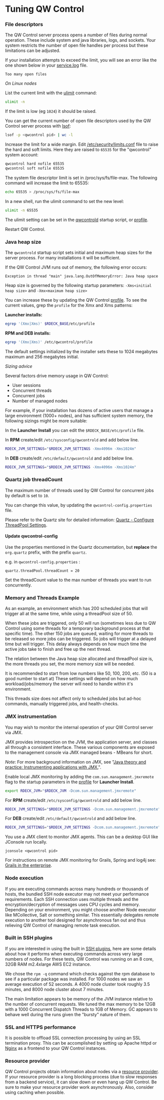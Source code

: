 # Tuning QW Control

### File descriptors

The QW Control server process opens a number of files during normal operation. These
include system and java libraries, logs, and sockets.
Your system restricts the number of open file handles per process
but these limitations can be adjusted.

If your installation attempts to exceed the limit, you will see an error
like the one shown below in your [service.log](/administration/maintenance/logs.md) file.

    Too many open files

_On Linux nodes_

List the current limit with the [ulimit](https://ss64.com/bash/ulimit.html) command:

```bash
ulimit -n
```

If the limit is low (eg `1024`) it should be raised.

You can get the current number of open file descriptors used by the
QW Control server process with [lsof](https://linux.die.net/man/8/lsof):

```bash
lsof -p <qwcontrol pid> | wc -l
```

Increase the limit for a wide margin.
Edit [/etc/security/limits.conf](https://ss64.com/bash/limits.conf.html) file
to raise the hard and soft limits. Here they are raised to `65535` for
the "qwcontrol" system account:

```bash
qwcontrol hard nofile 65535
qwcontrol soft nofile 65535
```

The system file descriptor limit is set in /proc/sys/fs/file-max.
The following command will increase the limit to 65535:

```bash
echo 65535 > /proc/sys/fs/file-max
```

In a new shell, run the ulimit command to set the new level:

```bash
ulimit -n 65535
```

The ulimit setting can be set in the [qwcontrold](/administration/maintenance/startup.md#launcher)
startup script, or [profile](/administration/configuration/config-file-reference.md#profile).

Restart QW Control.

### Java heap size

The `qwcontrold` startup script sets initial and maximum heap sizes
for the server process. For many installations it will be sufficient.

If the QW Control JVM runs out of memory, the following error occurs:

    Exception in thread "main" java.lang.OutOfMemoryError: Java heap space

Heap size is governed by the following startup parameters:
`-Xms<initial heap size>` and `-Xmx<maximum heap size>`

You can increase these by updating the QW Control [profile](/administration/configuration/config-file-reference.md#profile).
To see the current values, grep the `profile` for
the Xmx and Xms patterns:

**Launcher installs:**

```bash
egrep '(Xmx|Xms)' $RDECK_BASE/etc/profile
```

**RPM and DEB installs:**

```bash
egrep '(Xmx|Xms)' /etc/qwcontrol/profile
```

The default settings initialized by the installer sets these to 1024 megabytes maximum and 256 megabytes initial.

_Sizing advice_

Several factors drive memory usage in QW Control:

- User sessions
- Concurrent threads
- Concurrent jobs
- Number of managed nodes

For example, if your installation has dozens of active users that manage a large environment (1000+ nodes), and has sufficient system memory, the following sizings might be more suitable:

In the **Launcher Install** you can edit the `$RDECK_BASE/etc/profile` file.

In **RPM** create/edit `/etc/sysconfig/qwcontrold` and add below line.

```bash
RDECK_JVM_SETTINGS="$RDECK_JVM_SETTINGS -Xmx4096m -Xms1024m"
```

In **DEB** create/edit `/etc/default/qwcontrold` and add below line.

```bash
RDECK_JVM_SETTINGS="$RDECK_JVM_SETTINGS -Xmx4096m -Xms1024m"
```

### Quartz job threadCount

The maximum number of threads used by QW Control for concurrent jobs
by default is set to `10`.

You can change this value, by updating the
`qwcontrol-config.properties` file.

Please refer to the Quartz site for detailed information:
[Quartz - Configure ThreadPool Settings][1].

[1]: http://www.quartz-scheduler.org/documentation/2.3.1-SNAPSHOT/configuration.html#configuration-of-threadpool-tune-resources-for-job-execution

#### Update qwcontrol-config

Use the properties mentioned in the Quartz documentation, but **replace** the `org.quartz` prefix, with the prefix `quartz`.

e.g. in `qwcontrol-config.properties` :

```properties
quartz.threadPool.threadCount = 20
```
Set the threadCount value to the max number of threads you want to run concurrently.

### Memory and Threads Example

As an example, an environment which has 200 scheduled jobs that will trigger all at the same time, while using a threadPool size of 50.

When these jobs are triggered, only 50 will run (sometimes less due to QW Control using some threads for a temporary background process at that specific time). The other 150 jobs are queued, waiting for more threads to be released so more jobs can be triggered. So jobs will trigger at a delayed time but will trigger. This delay always depends on how much time the active jobs take to finish and free up the next thread.

The relation between the Java heap size allocated and threadPool size is, the more threads you set, the more memory size will be needed.

It is recommended to start from low numbers like 50, 100, 200, etc. (50 is a good number to start at) These settings will depend on how much workload/jobs/memory the server will need to handle within it's environment.

This threads size does not affect only to scheduled jobs but ad-hoc commands, manually triggered jobs, and health-checks.

### JMX instrumentation

You may wish to monitor the internal operation of your QW Control server via JMX.

JMX provides introspection on the JVM, the application server,
and classes all through a consistent interface.
These various components are exposed to the management console
via JMX managed beans - MBeans for short.

_Note_: For more background information on JMX, see
"[Java theory and practice: Instrumenting applications with JMX.](https://www.ibm.com/developerworks/library/j-jtp09196/)".

Enable local JMX monitoring by adding the `com.sun.management.jmxremote`
flag to the startup parameters in the [profile](/administration/configuration/config-file-reference.md#profile) for **Launcher Install**.

```bash
export RDECK_JVM="$RDECK_JVM -Dcom.sun.management.jmxremote"
```

For **RPM** create/edit `/etc/sysconfig/qwcontrold` and add below line.

```bash
RDECK_JVM_SETTINGS="$RDECK_JVM_SETTINGS -Dcom.sun.management.jmxremote"
```

For **DEB** create/edit `/etc/default/qwcontrold` and add below line.

```bash
RDECK_JVM_SETTINGS="$RDECK_JVM_SETTINGS -Dcom.sun.management.jmxremote"
```

You use a JMX client to monitor JMX agents.
This can be a desktop GUI like JConsole run locally.

    jconsole <qwcontrol pid>

For instructions on remote JMX monitoring for Grails, Spring and log4j see:
[Grails in the enterprise](https://public.dhe.ibm.com/software/dw/java/j-grails12168-pdf.pdf).

### Node execution

If you are executing commands across many hundreds or thousands of hosts, the bundled SSH node executor may not meet your performance requirements. Each SSH connection uses multiple threads and the encryption/decryption of messages uses CPU cycles and memory. Depending on your environment, you might choose another Node executor like MCollective, Salt or something similar. This essentially delegates remote execution to another tool designed for asynchronous fan out and thus relieving QW Control of managing remote task execution.

### Built in SSH plugins

If you are interested in using the built in [SSH plugins](/administration/projects/node-execution/ssh.md), here are some details about how it performs when executing commands across very large numbers of nodes. For these tests, QW Control was running on an 8 core, 32GB RAM m2.4xlarge AWS EC2 instance.

We chose the `rpm -q` command which checks against the rpm database to see if a particular package was installed. For 1000 nodes we saw an average execution of 52 seconds. A 4000 node cluster took roughly 3.5 minutes, and 8000 node cluster about 7 minutes.

The main limitation appears to be memory of the JVM instance relative to the number of concurrent requests. We tuned the max memory to be 12GB with a 1000 Concurrent Dispatch Threads to 1GB of Memory. GC appears to behave well during the runs given the "bursty" nature of them.

### SSL and HTTPS performance

It is possible to offload SSL connection processing by using an SSL termination proxy. This can be accomplished by setting up Apache httpd or [Nginx](https://en.wikipedia.org/wiki/Nginx) as a frontend to your QW Control instances.

### Resource provider

QW Control projects obtain information about nodes via a
[resource provider](/administration/projects/resource-model-sources/index.md). If your resource provider is a long blocking process (due to slow responses from a backend service), it can slow down or even hang up QW Control. Be sure to make your resource provider work asynchronously.
Also, consider using caching when possible.
